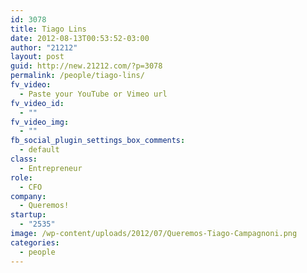 ```yaml
---
id: 3078
title: Tiago Lins
date: 2012-08-13T00:53:52-03:00
author: "21212"
layout: post
guid: http://new.21212.com/?p=3078
permalink: /people/tiago-lins/
fv_video:
  - Paste your YouTube or Vimeo url
fv_video_id:
  - ""
fv_video_img:
  - ""
fb_social_plugin_settings_box_comments:
  - default
class:
  - Entrepreneur
role:
  - CFO
company:
  - Queremos!
startup:
  - "2535"
image: /wp-content/uploads/2012/07/Queremos-Tiago-Campagnoni.png
categories:
  - people
---
```

